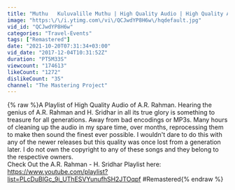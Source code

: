 ```yaml
---
title: "Muthu   Kuluvalille Muthu | High Quality Audio | High Quality Audio"
image: "https:\/\/i.ytimg.com\/vi\/QCJwdYP8H6w\/hqdefault.jpg"
vid_id: "QCJwdYP8H6w"
categories: "Travel-Events"
tags: ["Remastered"]
date: "2021-10-20T07:31:34+03:00"
vid_date: "2017-12-04T10:31:52Z"
duration: "PT5M33S"
viewcount: "174613"
likeCount: "1272"
dislikeCount: "35"
channel: "The Mastering Project"
---
```

{% raw %}A Playlist of High Quality Audio of A.R. Rahman. Hearing the genius of A.R. Rahman and H. Sridhar in all its true glory is something to treasure for all generations. Away from bad encodings or MP3s. Many hours of cleaning up the audio in my spare time, over months, reprocessing them to make then sound the finest ever possible. I wouldn't dare to do this with any of the newer releases but this quality was once lost from a generation later. I do not own the copyright to any of these songs and they belong to the respective owners.<br />Check Out the A.R. Rahman - H. Sridhar Playlist here:<br /><a rel="nofollow" target="blank" href="https://www.youtube.com/playlist?list=PLcDuBlGc_9i_UThESVYunufhSH2JTOqpf">https://www.youtube.com/playlist?list=PLcDuBlGc_9i_UThESVYunufhSH2JTOqpf</a> #Remastered{% endraw %}
